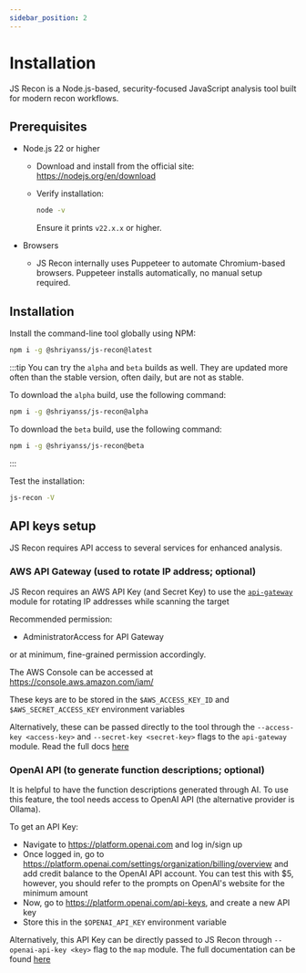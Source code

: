 ```yaml
---
sidebar_position: 2
---
```


# Installation

JS Recon is a Node.js-based, security-focused JavaScript analysis tool built for modern recon workflows.

## Prerequisites

- Node.js 22 or higher
    - Download and install from the official site: https://nodejs.org/en/download
    - Verify installation:

        ```bash
        node -v
        ```

        Ensure it prints `v22.x.x` or higher.

- Browsers
    - JS Recon internally uses Puppeteer to automate Chromium-based browsers.
      Puppeteer installs automatically, no manual setup required.

## Installation

Install the command-line tool globally using NPM:

```bash
npm i -g @shriyanss/js-recon@latest
```

:::tip
You can try the `alpha` and `beta` builds as well. They are updated more often than the stable version, often daily, but are not as stable.

To download the `alpha` build, use the following command:

```bash
npm i -g @shriyanss/js-recon@alpha
```

To download the `beta` build, use the following command:

```bash
npm i -g @shriyanss/js-recon@beta
```
:::

Test the installation:

```bash
js-recon -V
```

## API keys setup

JS Recon requires API access to several services for enhanced analysis.

### AWS API Gateway (used to rotate IP address; optional)

JS Recon requires an AWS API Key (and Secret Key) to use the [`api-gateway`](./modules/api-gateway.md) module for rotating IP addresses while scanning the target

Recommended permission:

- AdministratorAccess for API Gateway

or
at minimum, fine-grained permission accordingly.

The AWS Console can be accessed at https://console.aws.amazon.com/iam/

These keys are
to be stored in the `$AWS_ACCESS_KEY_ID` and `$AWS_SECRET_ACCESS_KEY` environment variables

Alternatively, these can be passed directly to the tool through the `--access-key <access-key>` and `--secret-key <secret-key>` flags to the `api-gateway` module. Read the full docs [here](./modules/api-gateway.md)

### OpenAI API (to generate function descriptions; optional)

It is helpful to have the function descriptions generated through AI. To use this feature, the tool needs access to OpenAI API (the alternative provider is Ollama).

To get an API Key:

- Navigate to https://platform.openai.com and log in/sign up
- Once logged in, go to https://platform.openai.com/settings/organization/billing/overview and add credit balance to the OpenAI API account. You can test this with $5, however, you should refer to the prompts on OpenAI's website for the minimum amount
- Now, go to https://platform.openai.com/api-keys, and create a new API key
- Store this in the `$OPENAI_API_KEY` environment variable

Alternatively, this API Key can be directly passed to JS Recon through `--openai-api-key <key>` flag to the `map` module. The full documentation can be found [here](./modules/map.md)
